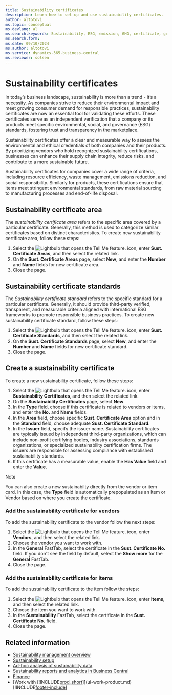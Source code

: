 ```yaml
---
title: Sustainability certificates
description: Learn how to set up and use sustainability certificates.
author: altotovi
ms.topic: conceptual
ms.devlang: al
ms.search.keywords: Sustainability, ESG, emission, GHG, certificate, green
ms.search.form: 
ms.date: 09/10/2024
ms.author: altotovi
ms.service: dynamics-365-business-central
ms.reviewer: solsen
---
```


# Sustainability certificates

In today’s business landscape, sustainability is more than a trend - it’s a necessity. As companies strive to reduce their environmental impact and meet growing consumer demand for responsible practices, sustainability certificates are now an essential tool for validating these efforts. These certificates serve as an independent verification that a company or its products meet specific environmental, social, and governance (ESG) standards, fostering trust and transparency in the marketplace.  

Sustainability certificates offer a clear and measurable way to assess the environmental and ethical credentials of both companies and their products. By prioritizing vendors who hold recognized sustainability certifications, businesses can enhance their supply chain integrity, reduce risks, and contribute to a more sustainable future.

Sustainability certificates for companies cover a wide range of criteria, including resource efficiency, waste management, emissions reduction, and social responsibility. Similarly for products, these certifications ensure that items meet stringent environmental standards, from raw material sourcing to manufacturing processes and end-of-life disposal. 

## Sustainability certificate area 

The *sustainability certificate area* refers to the specific area covered by a particular certificate. Generally, this method is used to categorize similar certificates based on distinct characteristics. To create new sustainability certificate area, follow these steps:   

1. Select the ![Lightbulb that opens the Tell Me feature.](media/ui-search/search_small.png "Tell me what you want to do") icon, enter **Sust. Certificate Areas**, and then select the related link.
2. On the **Sust. Certificate Areas** page, select **New**, and enter the **Number** and **Name** fields for new certificate area. 
3. Close the page.   

## Sustainability certificate standards

The *Sustainability certificate standard* refers to the specific standard for a particular certificate. Generally, it should provide third-party verified, transparent, and measurable criteria aligned with international ESG frameworks to promote responsible business practices. To create new sustainability certificate standard, follow these steps: 

1. Select the ![Lightbulb that opens the Tell Me feature.](media/ui-search/search_small.png "Tell me what you want to do") icon, enter **Sust. Certificate Standards**, and then select the related link.
2. On the **Sust. Certificate Standards** page, select **New**, and enter the **Number** and **Name** fields for new certificate standard. 
3. Close the page.  

## Create a sustainability certificate 

To create a new sustainability certificate, follow these steps:   

1. Select the ![Lightbulb that opens the Tell Me feature.](media/ui-search/search_small.png "Tell me what you want to do") icon, enter **Sustainability Certificates**, and then select the related link.
2. On the **Sustainability Certificates** page, select **New**.
3. In the **Type** field, choose if this certificate is related to vendors or items, and enter the **No.** and **Name** fields.
4. In the **Area** field, choose specific **Sust. Certificate Area** option and in the **Standard** field, choose adequate **Sust. Certificate Standard**.
5. In the **Issuer** field, specify the issuer name. 
Sustainability certificates are typically issued by independent third-party organizations, which can include non-profit certifying bodies, industry associations, standards organizations, or specialized sustainability certification firms. The issuers are responsible for assessing compliance with established sustainability standards.
1. If this certificate has a measurable value, enable the **Has Value** field and enter the **Value**.   

> [!NOTE]
> You can also create a new sustainabilty directly from the vendor or item card. In this case, the **Type** field is automatically prepopulated as an Item or Vendor based on where you create the certificate.   
 
### Add the sustainability certificate for vendors

To add the sustainability certificate to the vendor follow the next steps:   

1. Select the ![Lightbulb that opens the Tell Me feature.](media/ui-search/search_small.png "Tell me what you want to do") icon, enter **Vendors**, and then select the related link.
2. Choose the vendor you want to work with.
3. In the **General** FastTab, select the certificate in the **Sust. Certificate No.** field. If you don't see the field by default, select the **Show more** for the **General** FastTab.
4. Close the page.  

### Add the sustainability certificate for items

To add the sustainability certificate to the item follow the steps:   

1. Select the ![Lightbulb that opens the Tell Me feature.](media/ui-search/search_small.png "Tell me what you want to do") icon, enter **Items**, and then select the related link.
2. Choose the item you want to work with.
3. In the **Sustainability** FastTab, select the certificate in the **Sust. Certificate No.** field. 
4. Close the page.

## Related information

- [Sustainability management overview](finance-manage-sustainability.md)  
- [Sustainability setup](finance-sustainability-setup.md)    
- [Ad-hoc analysis of sustainability data](ad-hoc-analysis-sustainability.md)    
- [Sustainability reports and analytics in Business Central](sustainability-reports.md)   
- [Finance](finance.md)    
- [Work with [!INCLUDE[prod_short](includes/prod_short.md)]](ui-work-product.md)   
[!INCLUDE[footer-include](includes/footer-banner.md)]

